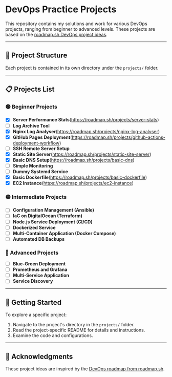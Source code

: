 # DevOps Practice Projects

This repository contains my solutions and work for various DevOps projects, ranging from beginner to advanced levels. These projects are based on the [roadmap.sh DevOps project ideas](https://roadmap.sh/devops).

---

## 📂 Project Structure

Each project is contained in its own directory under the `projects/` folder.

---

## 📋 Projects List

### 🟢 Beginner Projects
- [x] **Server Performance Stats**(https://roadmap.sh/projects/server-stats)
- [ ] **Log Archive Tool**
- [x] **Nginx Log Analyser**(https://roadmap.sh/projects/nginx-log-analyser)
- [x] **GitHub Pages Deployment**(https://roadmap.sh/projects/github-actions-deployment-workflow)
- [ ] **SSH Remote Server Setup**
- [x] **Static Site Server**(https://roadmap.sh/projects/static-site-server)
- [x] **Basic DNS Setup**(https://roadmap.sh/projects/basic-dns)
- [ ] **Simple Monitoring**
- [ ] **Dummy Systemd Service**
- [x] **Basic Dockerfile**(https://roadmap.sh/projects/basic-dockerfile)
- [x] **EC2 Instance**(https://roadmap.sh/projects/ec2-instance)

### 🟡 Intermediate Projects
- [ ] **Configuration Management (Ansible)**
- [ ] **IaC on DigitalOcean (Terraform)**
- [ ] **Node.js Service Deployment (CI/CD)**
- [ ] **Dockerized Service**
- [ ] **Multi-Container Application (Docker Compose)**
- [ ] **Automated DB Backups**

### 🔴 Advanced Projects
- [ ] **Blue-Green Deployment**
- [ ] **Prometheus and Grafana**
- [ ] **Multi-Service Application**
- [ ] **Service Discovery**

---

## 🚀 Getting Started

To explore a specific project:

1. Navigate to the project's directory in the `projects/` folder.
2. Read the project-specific README for details and instructions.
3. Examine the code and configurations.

---

## 🙏 Acknowledgments

These project ideas are inspired by the [DevOps roadmap from roadmap.sh](https://roadmap.sh/devops).


